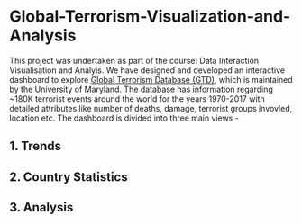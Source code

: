 # Global-Terrorism-Visualization-and-Analysis

This project was undertaken as part of the course: Data Interaction Visualisation and Analyis. We have designed and developed an interactive dashboard to explore [Global Terrorism Database (GTD)](https://start.umd.edu/gtd/), which is maintained by the University of Maryland. The database has information regarding ~180K terrorist events around the world for the years 1970-2017 with detailed attributes like number of deaths, damage, terrorist groups invovled, location etc. The dashboard is divided into three main views -

## 1. Trends

## 2. Country Statistics

## 3. Analysis

